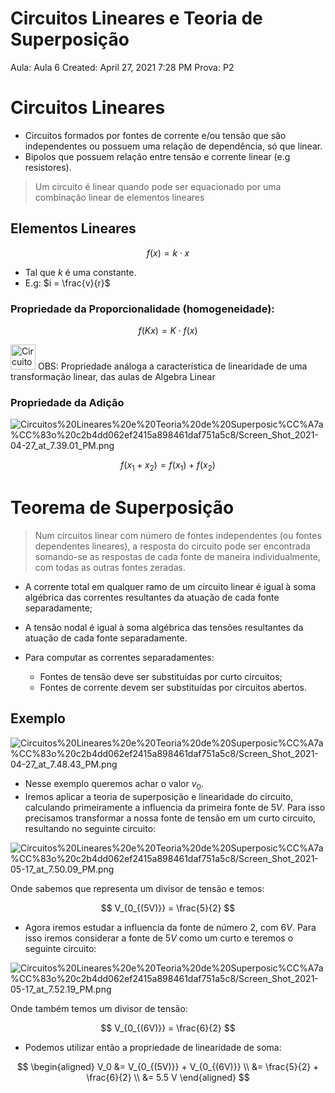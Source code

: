 # Circuitos Lineares e Teoria de Superposição

Aula: Aula 6
Created: April 27, 2021 7:28 PM
Prova: P2

# Circuitos Lineares

- Circuitos formados por fontes de corrente e/ou tensão que são independentes ou possuem uma relação de dependência, só que linear.
- Bipolos que possuem relação entre tensão e corrente linear (e.g resistores).

> Um circuito é linear quando pode ser equacionado por uma combinação linear de elementos lineares
> 

## Elementos Lineares

$$
f(x) = k\cdot x
$$

- Tal que $k$ é uma constante.
- E.g: $i = \frac{v}{r}$

### Propriedade da Proporcionalidade (homogeneidade):

$$
f(Kx) = K\cdot f(x)
$$

<aside>
<img src="Circuitos%20Lineares%20e%20Teoria%20de%20Superposic%CC%A7a%CC%83o%20c2b4dd062ef2415a898461daf751a5c8/mugi.gif" alt="Circuitos%20Lineares%20e%20Teoria%20de%20Superposic%CC%A7a%CC%83o%20c2b4dd062ef2415a898461daf751a5c8/mugi.gif" width="40px" /> OBS: Propriedade análoga a característica de linearidade de uma transformação linear, das aulas de Algebra Linear

</aside>

### Propriedade da Adição

![Circuitos%20Lineares%20e%20Teoria%20de%20Superposic%CC%A7a%CC%83o%20c2b4dd062ef2415a898461daf751a5c8/Screen_Shot_2021-04-27_at_7.39.01_PM.png](Circuitos%20Lineares%20e%20Teoria%20de%20Superposic%CC%A7a%CC%83o%20c2b4dd062ef2415a898461daf751a5c8/Screen_Shot_2021-04-27_at_7.39.01_PM.png)

$$
f(x_1 + x_2) = f(x_1) + f(x_2)
$$

# Teorema de Superposição

> Num circuitos linear com número de fontes independentes (ou fontes dependentes lineares), a resposta do circuito pode ser encontrada somando-se as respostas de cada fonte de maneira individualmente, com todas as outras fontes zeradas.
> 

- A corrente total em qualquer ramo de um circuito linear é igual à soma algébrica das correntes resultantes da atuação de cada fonte separadamente;
- A tensão nodal é igual à soma algébrica das tensões resultantes da atuação de cada fonte separadamente.

- Para computar as correntes separadamentes:
    - Fontes de tensão deve ser substituídas por curto circuitos;
    - Fontes de corrente devem ser substituídas por circuitos abertos.
    

## Exemplo

![Circuitos%20Lineares%20e%20Teoria%20de%20Superposic%CC%A7a%CC%83o%20c2b4dd062ef2415a898461daf751a5c8/Screen_Shot_2021-04-27_at_7.48.43_PM.png](Circuitos%20Lineares%20e%20Teoria%20de%20Superposic%CC%A7a%CC%83o%20c2b4dd062ef2415a898461daf751a5c8/Screen_Shot_2021-04-27_at_7.48.43_PM.png)

- Nesse exemplo queremos achar o valor $v_0$.
- Iremos aplicar a teoria de superposição e linearidade do circuito, calculando primeiramente a influencia da primeira fonte de $5V$. Para isso precisamos transformar a nossa fonte de tensão em um curto circuito, resultando no seguinte circuito:

![Circuitos%20Lineares%20e%20Teoria%20de%20Superposic%CC%A7a%CC%83o%20c2b4dd062ef2415a898461daf751a5c8/Screen_Shot_2021-05-17_at_7.50.09_PM.png](Circuitos%20Lineares%20e%20Teoria%20de%20Superposic%CC%A7a%CC%83o%20c2b4dd062ef2415a898461daf751a5c8/Screen_Shot_2021-05-17_at_7.50.09_PM.png)

Onde sabemos que representa um divisor de tensão e temos: 

$$
V_{0_{(5V)}} = \frac{5}{2}
$$

- Agora iremos estudar a influencia da fonte de número 2, com $6V$. Para isso iremos considerar a fonte de $5V$ como um curto e teremos o seguinte circuito:

![Circuitos%20Lineares%20e%20Teoria%20de%20Superposic%CC%A7a%CC%83o%20c2b4dd062ef2415a898461daf751a5c8/Screen_Shot_2021-05-17_at_7.52.19_PM.png](Circuitos%20Lineares%20e%20Teoria%20de%20Superposic%CC%A7a%CC%83o%20c2b4dd062ef2415a898461daf751a5c8/Screen_Shot_2021-05-17_at_7.52.19_PM.png)

Onde também temos um divisor de tensão:

$$
V_{0_{(6V)}} = \frac{6}{2}
$$

- Podemos utilizar então a propriedade de linearidade de soma:

$$
\begin{aligned}
V_0 &= V_{0_{(5V)}} + V_{0_{(6V)}} \\ 
&= \frac{5}{2} + \frac{6}{2} \\ 
&= 5.5 V
\end{aligned}
$$
